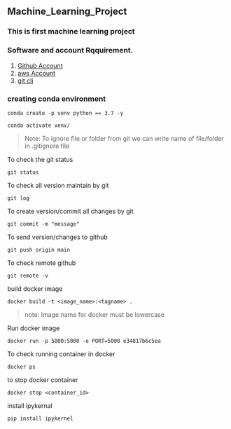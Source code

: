 ## Machine_Learning_Project

### This is first machine learning project


### Software and account Rqquirement.

1. [Github Account](https://github.con)
2. [aws Account](httpas://dashboard.aws.com/login)
3. [git cli](https://git.com)


### creating conda environment


```
conda create -p venv python == 3.7 -y
```

```
conda activate venv/
```
> Note: To ignore file or folder from git we can write name of file/folder in .gitignore file

To check the git status

```
git status
```
To check all version maintain by git

```
git log

```

To create version/commit all changes by git

```
git commit -m "message"
```

To send version/changes to github

```
git push origin main
```
To check remote github

```
git remote -v
```

build docker image

```
docker build -t <image_name>:<tagname> .
```

> note: Image name for docker must be lowercase



Run docker image

```
docker run -p 5000:5000 -e PORT=5000 e34817b6c5ea
```

To check running container in docker

```
docker ps
```

to stop docker container

```
docker stop <container_id>
```

install ipykernal

```
pip install ipykernel
```
